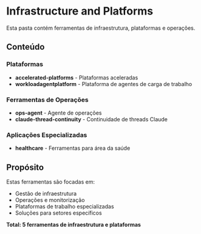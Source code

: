 # Infrastructure and Platforms

Esta pasta contém ferramentas de infraestrutura, plataformas e operações.

## Conteúdo

### Plataformas
- **accelerated-platforms** - Plataformas aceleradas
- **workloadagentplatform** - Plataforma de agentes de carga de trabalho

### Ferramentas de Operações
- **ops-agent** - Agente de operações
- **claude-thread-continuity** - Continuidade de threads Claude

### Aplicações Especializadas
- **healthcare** - Ferramentas para área da saúde

## Propósito

Estas ferramentas são focadas em:
- Gestão de infraestrutura
- Operações e monitorização
- Plataformas de trabalho especializadas
- Soluções para setores específicos

**Total: 5 ferramentas de infraestrutura e plataformas**